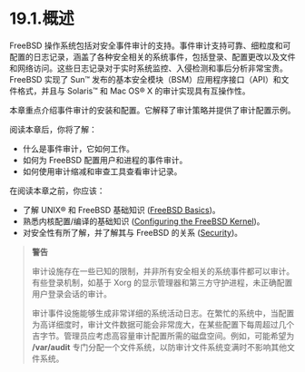 # 19.1.概述

FreeBSD 操作系统包括对安全事件审计的支持。事件审计支持可靠、细粒度和可配置的日志记录，涵盖了各种安全相关的系统事件，包括登录、配置更改以及文件和网络访问。这些日志记录对于实时系统监控、入侵检测和事后分析非常宝贵。FreeBSD 实现了 Sun™ 发布的基本安全模块（BSM）应用程序接口（API）和文件格式，并且与 Solaris™ 和 Mac OS® X 的审计实现具有互操作性。

本章重点介绍事件审计的安装和配置。它解释了审计策略并提供了审计配置示例。

阅读本章后，你将了解：

* 什么是事件审计，它如何工作。
* 如何为 FreeBSD 配置用户和进程的事件审计。
* 如何使用审计缩减和审查工具查看审计记录。

在阅读本章之前，你应该：

* 了解 UNIX® 和 FreeBSD 基础知识 ([FreeBSD Basics](https://docs.freebsd.org/en/books/handbook/basics/#basics))。
* 熟悉内核配置/编译的基础知识 ([Configuring the FreeBSD Kernel](https://docs.freebsd.org/en/books/handbook/kernelconfig/#kernelconfig))。
* 对安全性有所了解，并了解其与 FreeBSD 的关系 ([Security](https://docs.freebsd.org/en/books/handbook/security/#security))。

>**警告**
>
>审计设施存在一些已知的限制，并非所有安全相关的系统事件都可以审计。有些登录机制，如基于 Xorg 的显示管理器和第三方守护进程，未正确配置用户登录会话的审计。
>
>审计事件设施能够生成非常详细的系统活动日志。在繁忙的系统中，当配置为高详细度时，审计文件数据可能会非常庞大，在某些配置下每周超过几个吉字节。管理员应考虑高容量审计配置所需的磁盘空间。例如，可能希望为 **/var/audit** 专门分配一个文件系统，以防审计文件系统变满时不影响其他文件系统。
